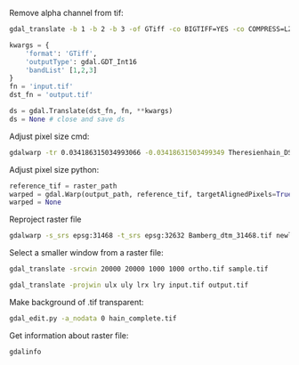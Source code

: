 Remove alpha channel from tif:
```bash
gdal_translate -b 1 -b 2 -b 3 -of GTiff -co BIGTIFF=YES -co COMPRESS=LZW input.tif output.tif
```

```python
kwargs = {
    'format': 'GTiff',
    'outputType': gdal.GDT_Int16
    'bandList' [1,2,3]
}
fn = 'input.tif'
dst_fn = 'output.tif'

ds = gdal.Translate(dst_fn, fn, **kwargs)
ds = None # close and save ds
```

Adjust pixel size cmd:
```bash
gdalwarp -tr 0.034186315034993066 -0.03418631503499349 Theresienhain_DSM_Juli_2022_ds_dtm.tif Theresienhain_DTM_Juli_2022.tif
```

Adjust pixel size python:
```Python
reference_tif = raster_path
warped = gdal.Warp(output_path, reference_tif, targetAlignedPixels=True, xRes=0.1, yRes=-0.1)
warped = None
```

Reproject raster file
```zsh
gdalwarp -s_srs epsg:31468 -t_srs epsg:32632 Bamberg_dtm_31468.tif newly.tif
```

Select a smaller window from a raster file:
```bash
gdal_translate -srcwin 20000 20000 1000 1000 ortho.tif sample.tif 
```

```bash
gdal_translate -projwin ulx uly lrx lry input.tif output.tif
```

Make background of .tif transparent:
```bash
gdal_edit.py -a_nodata 0 hain_complete.tif
```

Get information about raster file:
```bash
gdalinfo
```